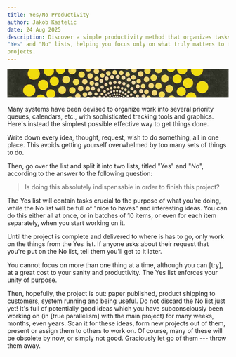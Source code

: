 ```yaml
---
title: Yes/No Productivity
author: Jakob Kastelic
date: 24 Aug 2025
description: Discover a simple productivity method that organizes tasks into
"Yes" and "No" lists, helping you focus only on what truly matters to finish
projects.
---
```


![](../images/avant.jpg)

Many systems have been devised to organize work into several priority queues,
calendars, etc., with sophisticated tracking tools and graphics. Here's instead
the simplest possible effective way to get things done.

Write down every idea, thought, request, wish to do something, all in one place.
This avoids getting yourself overwhelmed by too many sets of things to do.

Then, go over the list and split it into two lists, titled "Yes" and "No",
according to the answer to the following question:

> Is doing this absolutely indispensable in order to finish this project?

The Yes list will contain tasks crucial to the purpose of what you're doing,
while the No list will be full of "nice to haves" and interesting ideas. You can
do this either all at once, or in batches of 10 items, or even for each item
separately, when you start working on it.

Until the project is complete and delivered to where is has to go, only work on
the things from the Yes list. If anyone asks about their request that you're put
on the No list, tell them you'll get to it later.

You cannot focus on more than one thing at a time, although you can [try], at a
great cost to your sanity and productivity. The Yes list enforces your unity of
purpose.

Then, hopefully, the project is out: paper published, product shipping to
customers, system running and being useful. Do not discard the No list just yet!
It's full of potentially good ideas which you have subconsciously been working
on (in [true parallelism] with the main project) for many weeks, months, even
years. Scan it for these ideas, form new projects out of them, present or assign
them to others to work on. Of course, many of these will be obsolete by now, or
simply not good. Graciously let go of them --- throw them away.
